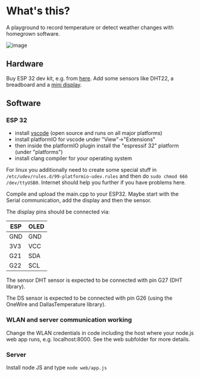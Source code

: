 # What's this?

A playground to record temperature or detect weather changes with homegrown software.

![image](https://user-images.githubusercontent.com/129644/64167917-b325a000-ce4a-11e9-8ffc-fabad79eb2c8.png)

## Hardware

Buy ESP 32 dev kit, e.g. from [here](https://www.az-delivery.de/products/esp32-developmentboard?ls=de). 
Add some sensors like DHT22, a breadboard and a [mini display](https://www.az-delivery.de/products/0-96zolldisplay?ls=de).

## Software

### ESP 32

 * install [vscode](https://code.visualstudio.com/) (open source and runs on all major platforms)
 * install platformIO for vscode under "View"->"Extensions"
 * then inside the platformIO plugin install the "espressif 32" platform (under "platforms")
 * install clang compiler for your operating system

For linux you additionally need to create some special stuff in `/etc/udev/rules.d/99-platformio-udev.rules` and then do `sudo chmod 666 /dev/ttyUSB0`. Internet should help you further if you have problems here.

Compile and upload the main.cpp to your ESP32. Maybe start with the Serial communication, add the display and then the sensor. 

The display pins should be connected via:

| ESP | OLED|
|-----|-----|
| GND | GND |
| 3V3 | VCC |
| G21 | SDA |
| G22 | SCL |

The sensor DHT sensor is expected to be connected with pin G27 (DHT library).

The DS sensor is expected to be connected with pin G26 (using the OneWire and DallasTemperature library).

### WLAN and server communication working

Change the WLAN credentials in code including the host where your node.js web app runs, e.g. localhost:8000. See the web subfolder for more details.

### Server

Install node JS and type `node web/app.js`
